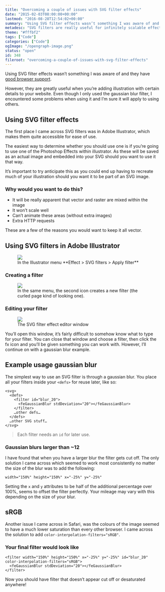 ```yaml
---
title: "Overcoming a couple of issues with SVG filter effects"
date: "2015-02-03T08:00:00+00:00"
lastmod: "2016-08-28T12:54:02+00:00"
summary: "Using SVG filter effects wasn’t something I was aware of and they have good browser support.However, they are greatly useful when you’re adding illustration with certain details to your website. Even though I only used the gaussian blur filter, I encountered some problems when using it and I’m sure it will apply to using others."
metadesc: "SVG filters are really useful for infinitely scalable effects but they come with some issues, such as appearing with lower saturation in Safari and filter clipping at certain sizes."
theme: "#fffbf2"
tags: ["Code"]
categories: ["Code"]
ogImage: "/opengraph-image.png"
status: "open"
id: 348
fileroot: "overcoming-a-couple-of-issues-with-svg-filter-effects"
---
```


Using SVG filter effects wasn’t something I was aware of and they have [good browser support](http://caniuse.com/#search=svg%20filters).

However, they are greatly useful when you’re adding illustration with certain details to your website. Even though I only used the gaussian blur filter, I encountered some problems when using it and I’m sure it will apply to using others.

## Using SVG filter effects
The first place I came across SVG filters was in Adobe Illustrator, which makes them quite accessible for ease of use.

The easiest way to determine whether you should use one is if you’re going to use one of the Photoshop Effects within illustrator. As these will be saved as an actual image and embedded into your SVG should you want to use it that way.

It’s important to try anticipate this as you could end up having to recreate much of your illustration should you want it to be part of an SVG image.

### Why would you want to do this?
- It will be really apparent that vector and raster are mixed within the image
- It won’t scale well
- Can’t animate these areas (without extra images)
- Extra HTTP requests

These are a few of the reasons you would want to keep it all vector.

## Using SVG filters in Adobe Illustrator
<figure>
<Image src="/images/blog/svg_filters_img1.png" width={802} height={802} />
<figcaption>In the Illustrator menu **Effect > SVG filters > Apply filter**</figcaption>
</figure>

### Creating a filter
<figure>
<Image src="/images/blog/svg_filters_img2.png" width={802} height={802} />
<figcaption>In the same menu, the second icon creates a new filter (the curled page kind of looking one).</figcaption>
</figure>

### Editing your filter
<figure>
<Image src="/images/blog/svg_filters_img3.png" width={802} height={802} />
<figcaption>The SVG filter effect editor window</figcaption>
</figure>

You’ll open this window, it’s fairly difficult to somehow know what to type for your filter. You can close that window and choose a filter, then click the fx icon and you’ll be given something you can work with. However, I’ll continue on with a gaussian blur example.

## Example usage gaussian blur
The simplest way to use an SVG filter is through a gaussian blur. You place all your filters inside your `<defs>` for reuse later, like so:

```markup
<svg>
  <defs>
    <filter id="blur_20">
      <feGaussianBlur stdDeviation="20"></feGaussianBlur>
    </filter>
    …other defs…
  </defs>
  …other SVG stuff…
</svg>
```

> Each filter needs an `id` for later use.

### Gaussian blurs larger than ~12
I have found that when you have a larger blur the filter gets cut off. The only solution I came across which seemed to work most consistently no matter the size of the blur was to add the following:

```markup
width="150%" height="150%" x="-25%" y="-25%"
```

Setting the `x` and `y` attributes to be half of the additional percentage over 100%, seems to offset the filter perfectly. Your mileage may vary with this depending on the size of your blur.

## sRGB
Another issue I came across in Safari, was the colours of the image seemed to have a much lower saturation than every other browser. I came across the solution to add `color-interpolation-filters="sRGB"`.

### Your final filter would look like
```markup
<filter width="150%" height="150%" x="-25%" y="-25%" id="blur_20" color-interpolation-filters="sRGB">
  <feGaussianBlur stdDeviation="20"></feGaussianBlur>
</filter>
```

Now you should have filter that doesn’t appear cut off or desaturated anywhere!
